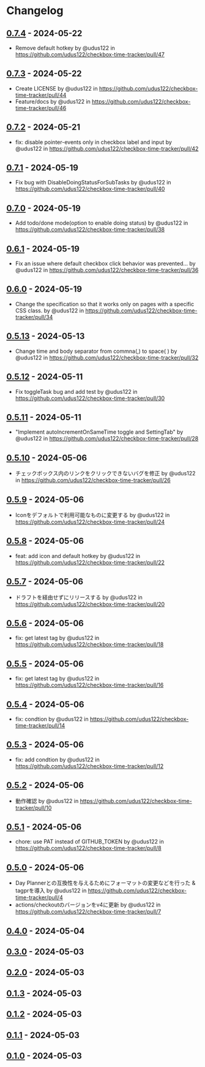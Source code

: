 # Changelog

## [0.7.4](https://github.com/udus122/checkbox-time-tracker/compare/0.7.3...0.7.4) - 2024-05-22
- Remove default hotkey by @udus122 in https://github.com/udus122/checkbox-time-tracker/pull/47

## [0.7.3](https://github.com/udus122/checkbox-time-tracker/compare/0.7.2...0.7.3) - 2024-05-22
- Create LICENSE by @udus122 in https://github.com/udus122/checkbox-time-tracker/pull/44
- Feature/docs by @udus122 in https://github.com/udus122/checkbox-time-tracker/pull/46

## [0.7.2](https://github.com/udus122/checkbox-time-tracker/compare/0.7.1...0.7.2) - 2024-05-21
- fix: disable pointer-events only in checkbox label and input by @udus122 in https://github.com/udus122/checkbox-time-tracker/pull/42

## [0.7.1](https://github.com/udus122/checkbox-time-tracker/compare/0.7.0...0.7.1) - 2024-05-19
- Fix bug with DisableDoingStatusForSubTasks by @udus122 in https://github.com/udus122/checkbox-time-tracker/pull/40

## [0.7.0](https://github.com/udus122/checkbox-time-tracker/compare/0.6.1...0.7.0) - 2024-05-19
- Add todo/done mode(option to enable doing status) by @udus122 in https://github.com/udus122/checkbox-time-tracker/pull/38

## [0.6.1](https://github.com/udus122/checkbox-time-tracker/compare/0.6.0...0.6.1) - 2024-05-19
- Fix an issue where default checkbox click behavior was prevented… by @udus122 in https://github.com/udus122/checkbox-time-tracker/pull/36

## [0.6.0](https://github.com/udus122/checkbox-time-tracker/compare/0.5.13...0.6.0) - 2024-05-19
- Change the specification so that it works only on pages with a specific CSS class. by @udus122 in https://github.com/udus122/checkbox-time-tracker/pull/34

## [0.5.13](https://github.com/udus122/checkbox-time-tracker/compare/0.5.12...0.5.13) - 2024-05-13
- Change time and body separator from commna(,) to space( ) by @udus122 in https://github.com/udus122/checkbox-time-tracker/pull/32

## [0.5.12](https://github.com/udus122/checkbox-time-tracker/compare/0.5.11...0.5.12) - 2024-05-11
- Fix toggleTask bug and add test by @udus122 in https://github.com/udus122/checkbox-time-tracker/pull/30

## [0.5.11](https://github.com/udus122/checkbox-time-tracker/compare/0.5.10...0.5.11) - 2024-05-11
- "Implement autoIncrementOnSameTime toggle and SettingTab" by @udus122 in https://github.com/udus122/checkbox-time-tracker/pull/28

## [0.5.10](https://github.com/udus122/checkbox-time-tracker/compare/0.5.9...0.5.10) - 2024-05-06
- チェックボックス内のリンクをクリックできないバグを修正 by @udus122 in https://github.com/udus122/checkbox-time-tracker/pull/26

## [0.5.9](https://github.com/udus122/checkbox-time-tracker/compare/0.5.8...0.5.9) - 2024-05-06
- Iconをデフォルトで利用可能なものに変更する by @udus122 in https://github.com/udus122/checkbox-time-tracker/pull/24

## [0.5.8](https://github.com/udus122/checkbox-time-tracker/compare/0.5.7...0.5.8) - 2024-05-06
- feat: add icon and default hotkey by @udus122 in https://github.com/udus122/checkbox-time-tracker/pull/22

## [0.5.7](https://github.com/udus122/checkbox-time-tracker/compare/0.5.6...0.5.7) - 2024-05-06
- ドラフトを経由せずにリリースする by @udus122 in https://github.com/udus122/checkbox-time-tracker/pull/20

## [0.5.6](https://github.com/udus122/checkbox-time-tracker/compare/0.5.5...0.5.6) - 2024-05-06
- fix: get latest tag by @udus122 in https://github.com/udus122/checkbox-time-tracker/pull/18

## [0.5.5](https://github.com/udus122/checkbox-time-tracker/compare/0.5.4...0.5.5) - 2024-05-06
- fix: get latest tag by @udus122 in https://github.com/udus122/checkbox-time-tracker/pull/16

## [0.5.4](https://github.com/udus122/checkbox-time-tracker/compare/0.5.3...0.5.4) - 2024-05-06
- fix: condtion by @udus122 in https://github.com/udus122/checkbox-time-tracker/pull/14

## [0.5.3](https://github.com/udus122/checkbox-time-tracker/compare/0.5.2...0.5.3) - 2024-05-06
- fix: add condtion by @udus122 in https://github.com/udus122/checkbox-time-tracker/pull/12

## [0.5.2](https://github.com/udus122/checkbox-time-tracker/compare/0.5.1...0.5.2) - 2024-05-06
- 動作確認 by @udus122 in https://github.com/udus122/checkbox-time-tracker/pull/10

## [0.5.1](https://github.com/udus122/checkbox-time-tracker/compare/0.5.0...0.5.1) - 2024-05-06
- chore: use PAT instead of GITHUB_TOKEN by @udus122 in https://github.com/udus122/checkbox-time-tracker/pull/8

## [0.5.0](https://github.com/udus122/checkbox-time-tracker/compare/0.4.0...0.5.0) - 2024-05-06
- Day Plannerとの互換性を与えるためにフォーマットの変更などを行った & tagprを導入 by @udus122 in https://github.com/udus122/checkbox-time-tracker/pull/4
- actions/checkoutのバージョンをv4に更新 by @udus122 in https://github.com/udus122/checkbox-time-tracker/pull/7

## [0.4.0](https://github.com/udus122/checkbox-time-tracker/compare/0.4.0...0.4.0) - 2024-05-04

## [0.3.0](https://github.com/udus122/checkbox-time-tracker/compare/0.4.0...0.3.0) - 2024-05-03

## [0.2.0](https://github.com/udus122/checkbox-time-tracker/compare/0.4.0...0.2.0) - 2024-05-03

## [0.1.3](https://github.com/udus122/checkbox-time-tracker/compare/0.4.0...0.1.3) - 2024-05-03

## [0.1.2](https://github.com/udus122/checkbox-time-tracker/compare/0.4.0...0.1.2) - 2024-05-03

## [0.1.1](https://github.com/udus122/checkbox-time-tracker/compare/0.4.0...0.1.1) - 2024-05-03

## [0.1.0](https://github.com/udus122/checkbox-time-tracker/compare/0.4.0...0.1.0) - 2024-05-03
